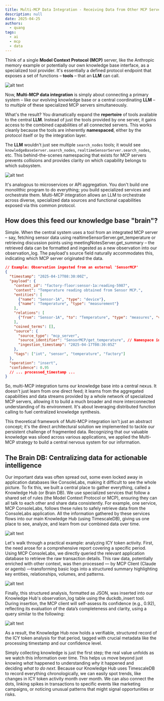 ```yaml
---
title: Multi-MCP Data Integration - Receiving Data from Other MCP Servers
description: null
date: 2025-04-25
authors:
  - quang
tags:
  - ai
  - mcp
  - data
---
```


Think of a single **Model Context Protocol (MCP)** server, like the Anthropic memory example or potentially our own knowledge base interface, as a specialized tool provider. It's essentially a defined protocol endpoint that exposes a set of functions – **tools** – that an **LLM** can call.

![alt text](assets/multi-mcp-data-integration-0.png)

Now, **Multi-MCP data integration** is simply about connecting a primary system – like our evolving knowledge base or a central coordinating **LLM** – to *multiple* of these specialized MCP servers simultaneously.

What's the result? You dramatically expand the **repertoire** of tools available to the central **LLM**. Instead of just the tools provided by one server, it gains access to the combined capabilities of all connected servers. This works cleanly because the tools are inherently **namespaced**, either by the protocol itself or by the integration layer. 

The **LLM** wouldn't just see multiple `search_nodes` tools; it would see `knowledgeBaseServer.search_nodes`, `realtimeSensorServer.search_nodes`, etc. This behind-the-scenes namespacing that exists for MCP servers prevents collisions and provides clarity on which capability belongs to which subsystem.

![alt text](assets/multi-mcp-data-integration-1.png)

It's analogous to microservices or API aggregation. You don't build one monolithic program to do everything; you build specialized services and orchestrate them. Multi-MCP integration allows an LLM to orchestrate across diverse, specialized data sources and functional capabilities exposed via this common protocol.

## How does this feed our knowledge base "brain"?

Simple. When the central system uses a tool from an integrated MCP server – say, fetching sensor data using realtimeSensorServer.get_temperature or retrieving discussion points using meetingNotesServer.get_summary – the retrieved data can be formatted and ingested as a new observation into our observation_log. The payload's source field naturally accommodates this, indicating which MCP server originated the data.

```json
// Example: Observation ingested from an external 'SensorMCP'
{
  "timestamp": "2025-04-17T08:30:00Z",
  "payload": {
    "context_id": "factory-floor:sensor-1a:reading-5987",
    "content": "Temperature reading obtained from Sensor MCP.",
    "entities": [
      {"name": "Sensor-1A", "type": "device"},
      {"name": "Temperature", "type": "measurement"}
    ],
    "relations": [
      {"from": "Sensor-1A", "to": "Temperature", "type": "measures", "value": 35.5, "unit": "C"}
    ],
    "coined_terms": [],
    "source": {
      "source_type": "mcp_server",
      "source_identifier": "SensorMCP/get_temperature", // Namespace indication
      "ingestion_timestamp": "2025-04-17T08:30:05Z"
    },
    "tags": ["iot", "sensor", "temperature", "factory"]
  },
  "operation": "insert",
  "confidence": 0.95
  // ... processed_timestamp ...
}
```

So, multi-MCP integration turns our knowledge base into a central nexus. It doesn't just learn from one direct feed; it learns from the aggregated capabilities and data streams provided by a whole network of specialized MCP servers, allowing it to build a much broader and more interconnected understanding of its environment. It's about leveraging distributed function calling to fuel centralized knowledge synthesis.

This theoretical framework of Multi-MCP integration isn't just an abstract concept; it's the direct architectural solution we implemented to tackle our persistent challenge of fragmented data. Recognizing that our valuable knowledge was siloed across various applications, we applied the Multi-MCP strategy to build a central nervous system for our information.

## The Brain DB: Centralizing data for actionable intelligence

Our important data was often spread out, some even locked away in application databases like ConsoleLabs, making it difficult to see the whole picture. To fix this, we built a central place to gather everything, called a Knowledge Hub (or Brain DB). We use specialized services that follow a shared set of rules (the Model Context Protocol or MCP), ensuring they can all talk to each other and share data consistently. For example, one service, MCP ConsoleLabs, follows these rules to safely retrieve data from the ConsoleLabs application. All the information gathered by these services flows into our main Knowledge Hub (using TimescaleDB), giving us one place to see, analyze, and learn from our combined data over time.

![alt text](assets/multi-mcp-data-integration-2.png)

Let's walk through a practical example: analyzing ICY token activity. First, the need arose for a comprehensive report covering a specific period. Using MCP ConsoleLabs, we directly queried the relevant application database to retrieve the raw transaction details. This raw data, potentially enriched with other context, was then processed — by MCP Client (Claude or agents) —transforming basic logs into a structured summary highlighting key entities, relationships, volumes, and patterns. 

![alt text](assets/multi-mcp-data-integration-3.png)

Finally, this structured analysis, formatted as JSON, was inserted into our Knowledge Hub's observation_log table using the duckdb_insert tool. During insertion, the MCP client will self-assess its confidence (e.g., 0.92), reflecting its evaluation of the data’s completeness and clarity, using a query similar to the following:

![alt text](assets/multi-mcp-data-integration-4.png)

As a result, the Knowledge Hub now holds a verifiable, structured record of the ICY token analysis for that period, tagged with crucial metadata like the processing timestamp and our confidence level.

Simply collecting knowledge is just the first step; the real value unfolds as we watch this information over time. This helps us move beyond just knowing *what* happened to understanding *why* it happened and deciding *what to do next*. Because our Knowledge Hub uses TimescaleDB to record everything chronologically, we can easily spot trends, like changes in ICY token activity month over month. We can also connect the dots, linking spikes in transactions to specific events like marketing campaigns, or noticing unusual patterns that might signal opportunities or risks.
